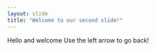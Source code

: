 ```yaml
---
layout: slide
title: "Welcome to our second slide!"
---
```

Hello and welcome
Use the left arrow to go back!
